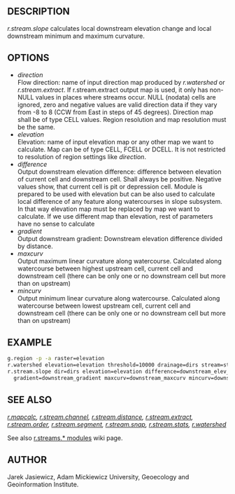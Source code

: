 ## DESCRIPTION

*r.stream.slope* calculates local downstream elevation change and local
downstream minimum and maximum curvature.

## OPTIONS

- *direction*  
    Flow direction: name of input direction map produced by
    *r.watershed* or *r.stream.extract*. If r.stream.extract output map
    is used, it only has non-NULL values in places where streams occur.
    NULL (nodata) cells are ignored, zero and negative values are valid
    direction data if they vary from -8 to 8 (CCW from East in steps of
    45 degrees). Direction map shall be of type CELL values. Region
    resolution and map resolution must be the same.
- *elevation*  
    Elevation: name of input elevation map or any other map we want to
    calculate. Map can be of type CELL, FCELL or DCELL. It is not
    restricted to resolution of region settings like *direction*.
- *difference*  
    Output downstream elevation difference: difference between elevation
    of current cell and downstream cell. Shall always be positive.
    Negative values show, that current cell is pit or depression cell.
    Module is prepared to be used with elevation but can be also used to
    calculate local difference of any feature along watercourses in
    slope subsystem. In that way elevation map must be replaced by map
    we want to calculate. If we use different map than elevation, rest
    of parameters have no sense to calculate
- *gradient*  
    Output downstream gradient: Downstream elevation difference divided
    by distance.
- *maxcurv*  
    Output maximum linear curvature along watercourse. Calculated along
    watercourse between highest upstream cell, current cell and
    downstream cell (there can be only one or no downstream cell but
    more than on upstream)
- *mincurv*  
    Output minimum linear curvature along watercourse. Calculated along
    watercourse between lowest upstream cell, current cell and
    downstream cell (there can be only one or no downstream cell but
    more than on upstream)

## EXAMPLE

```sh
g.region -p -a raster=elevation
r.watershed elevation=elevation threshold=10000 drainage=dirs stream=streams
r.stream.slope dir=dirs elevation=elevation difference=downstream_elev_difference \
  gradient=downstream_gradient maxcurv=downstream_maxcurv mincurv=downstream_mincurv
```

## SEE ALSO

*[r.mapcalc](https://grass.osgeo.org/grass-stable/manuals/r.mapcalc.html),
[r.stream.channel](r.stream.channel.md),
[r.stream.distance](r.stream.distance.md),
[r.stream.extract](https://grass.osgeo.org/grass-stable/manuals/r.stream.extract.html),
[r.stream.order](r.stream.order.md),
[r.stream.segment](r.stream.segment.md),
[r.stream.snap](r.stream.snap.md), [r.stream.stats](r.stream.stats.md),
[r.watershed](https://grass.osgeo.org/grass-stable/manuals/r.watershed.html)*

See also [r.streams.\*
modules](https://grasswiki.osgeo.org/wiki/R.stream.*_modules) wiki page.

## AUTHOR

Jarek Jasiewicz, Adam Mickiewicz University, Geoecology and
Geoinformation Institute.
